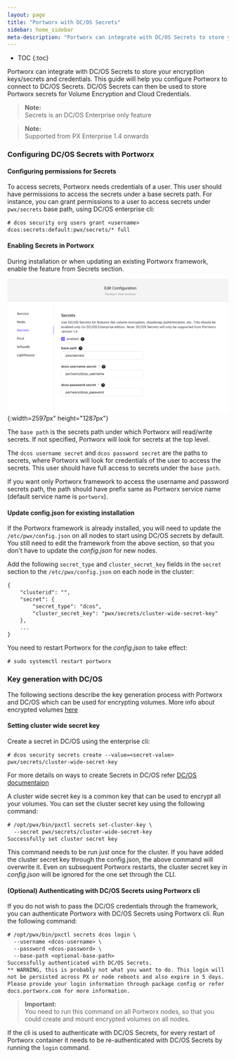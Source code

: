 ```yaml
---
layout: page
title: "Portworx with DC/OS Secrets"
sidebar: home_sidebar
meta-description: "Portworx can integrate with DC/OS Secrets to store your encryption keys/secrets. This guide will get a Portworx cluster connected to DC/OS Secrets."
---
```


* TOC
{:toc}

Portworx can integrate with DC/OS Secrets to store your encryption keys/secrets and credentials. This guide will help you configure Portworx to connect to DC/OS Secrets. DC/OS Secrets can then be used to store Portworx secrets for Volume Encryption and Cloud Credentials.
>**Note:**<br/>Secrets is an DC/OS Enterprise only feature

>**Note:**<br/>Supported from PX Enterprise 1.4 onwards

### Configuring DC/OS Secrets with Portworx

#### Configuring permissions for Secrets
To access secrets, Portworx needs credentials of a user. This user should have permissions to access the secrets under a base secrets path. For instance, you can grant permissions to a user to access secrets under `pwx/secrets` base path, using DC/OS enterprise cli:
```
# dcos security org users grant <username> dcos:secrets:default:pwx/secrets/* full
```

#### Enabling Secrets in Portworx
During installation or when updating an existing Portworx framework, enable the feature from Secrets section.

![portworx-dcos-secret](/images/dcos-portworx-secrets-setup.png){:width=2597px" height="1287px"}

 The `base path` is the secrets path under which Portworx will read/write secrets. If not specified, Portworx will look for secrets at the top level.

The `dcos username secret` and `dcos password secret` are the paths to secrets, where Portworx will look for credentials of the user to access the secrets. This user should have full access to secrets under the `base path`.

If you want only Portworx framework to access the username and password secrets path, the path should have prefix same as Portworx service name (default service name is `portworx`).

#### Update config.json for existing installation
If the Portworx framework is already installed, you will need to update the `/etc/pwx/config.json` on all nodes to start using DC/OS secrets by default. You still need to edit the framework from the above section, so that you don't have to update the *config.json* for new nodes.

Add the following `secret_type` and `cluster_secret_key` fields in the `secret` section to the `/etc/pwx/config.json` on each node in the cluster:
```
{
    "clusterid": "",
    "secret": {
        "secret_type": "dcos",
        "cluster_secret_key": "pwx/secrets/cluster-wide-secret-key"
    },
    ...
}
```
You need to restart Portworx for the *config.json* to take effect:
```
# sudo systemctl restart portworx
```

### Key generation with DC/OS

The following sections describe the key generation process with Portworx and DC/OS which can be used for encrypting volumes. More info about encrypted volumes [here](/manage/encrypted-volumes.html)

#### Setting cluster wide secret key

Create a secret in DC/OS using the enterprise cli:
```
# dcos security secrets create --value=<secret-value> pwx/secrets/cluster-wide-secret-key
```
For more details on ways to create Secrets in DC/OS refer [DC/OS documentaion](https://docs.mesosphere.com/1.11/security/ent/secrets/create-secrets)

A cluster wide secret key is a common key that can be used to encrypt all your volumes. You can set the cluster secret key using the following command:
```
# /opt/pwx/bin/pxctl secrets set-cluster-key \
  --secret pwx/secrets/cluster-wide-secret-key
Successfully set cluster secret key
```
This command needs to be run just once for the cluster. If you have added the cluster secret key through the config.json, the above command will overwrite it. Even on subsequent Portworx restarts, the cluster secret key in *config.json* will be ignored for the one set through the CLI.

#### (Optional) Authenticating with DC/OS Secrets using Portworx cli

If you do not wish to pass the DC/OS credentials through the framework, you can authenticate Portworx with DC/OS Secrets using Portworx cli. Run the following command:
```
# /opt/pwx/bin/pxctl secrets dcos login \
  --username <dcos-username> \
  --password <dcos-password> \
  --base-path <optional-base-path>
Successfully authenticated with DC/OS Secrets.
** WARNING, this is probably not what you want to do. This login will not be persisted across PX or node reboots and also expire in 5 days. Please provide your login information through package config or refer docs.portworx.com for more information.
```

>**Important:**<br/> You need to run this command on all Portworx nodes, so that you could create and mount encrypted volumes on all nodes.

If the cli is used to authenticate with DC/OS Secrets, for every restart of Portworx container it needs to be re-authenticated with DC/OS Secrets by running the `login` command.
